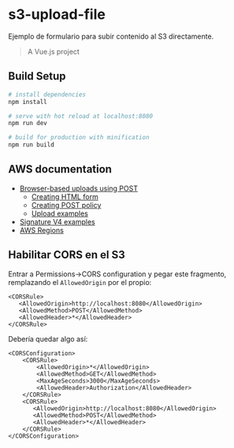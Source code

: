 # s3-upload-file

Ejemplo de formulario para subir contenido al S3 directamente.

> A Vue.js project

## Build Setup

``` bash
# install dependencies
npm install

# serve with hot reload at localhost:8080
npm run dev

# build for production with minification
npm run build
```

## AWS documentation

- [Browser-based uploads using POST](https://docs.aws.amazon.com/AmazonS3/latest/API/sigv4-UsingHTTPPOST.html)
    - [Creating HTML form](https://docs.aws.amazon.com/AmazonS3/latest/API/sigv4-HTTPPOSTForms.html)
    - [Creating POST policy](https://docs.aws.amazon.com/AmazonS3/latest/API/sigv4-HTTPPOSTConstructPolicy.html)
    - [Upload examples](https://docs.aws.amazon.com/AmazonS3/latest/API/sigv4-post-example.html)
- [Signature V4 examples](https://docs.aws.amazon.com/general/latest/gr/signature-v4-examples.html#signature-v4-examples-javascript)
- [AWS Regions](https://docs.aws.amazon.com/general/latest/gr/rande.html#s3_region)

## Habilitar CORS en el S3

Entrar a Permissions->CORS configuration y pegar este fragmento, remplazando el `AllowedOrigin` por el propio:
```
<CORSRule>
   <AllowedOrigin>http://localhost:8080</AllowedOrigin>
   <AllowedMethod>POST</AllowedMethod>
   <AllowedHeader>*</AllowedHeader>
</CORSRule>
```

Debería quedar algo así:
```
<CORSConfiguration>
    <CORSRule>
        <AllowedOrigin>*</AllowedOrigin>
        <AllowedMethod>GET</AllowedMethod>
        <MaxAgeSeconds>3000</MaxAgeSeconds>
        <AllowedHeader>Authorization</AllowedHeader>
    </CORSRule>
    <CORSRule>
       <AllowedOrigin>http://localhost:8080</AllowedOrigin>
       <AllowedMethod>POST</AllowedMethod>
       <AllowedHeader>*</AllowedHeader>
    </CORSRule>
</CORSConfiguration>
```